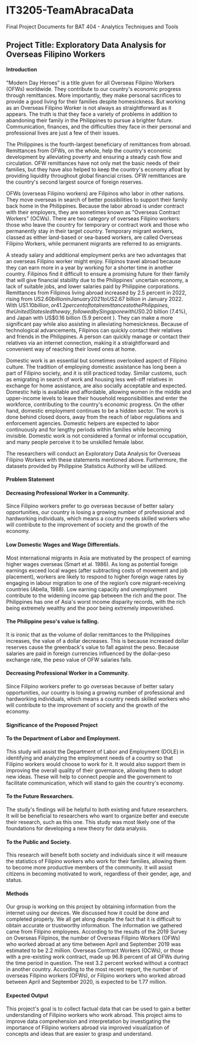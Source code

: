 # IT3205-TeamAbracaData
Final Project Documents for BAT 404 - Analytics Techniques and Tools 

## Project Title: Exploratory Data Analysis for Overseas Filipino Workers

#### Introduction

"Modern Day Heroes" is a title given for all Overseas Filipino Workers (OFWs) worldwide. They contribute to our country's economic progress through remittances. More importantly, they make personal sacrifices to provide a good living for their families despite homesickness. But working as an Overseas Filipino Worker is not always as straightforward as it appears. The truth is that they face a variety of problems in addition to abandoning their family in the Philippines to pursue a brighter future. Communication, finances, and the difficulties they face in their personal and professional lives are just a few of their issues.

The Philippines is the fourth-largest beneficiary of remittances from abroad. Remittances from OFWs, on the whole, help the country's economic development by alleviating poverty and ensuring a steady cash flow and circulation. OFW remittances have not only met the basic needs of their families, but they have also helped to keep the country's economy afloat by providing liquidity throughout global financial crises. OFW remittances are the country's second largest source of foreign reserves.

OFWs (overseas Filipino workers) are Filipinos who labor in other nations. They move overseas in search of better possibilities to support their family back home in the Philippines. Because the labor abroad is under contract with their employers, they are sometimes known as "Overseas Contract Workers" (OCWs). There are two category of overseas Filipino workers: those who leave the country for temporary or contract work and those who permanently stay in their target country. Temporary migrant workers, classed as either land-based or sea-based workers, are called Overseas Filipino Workers, while permanent migrants are referred to as emigrants.

A steady salary and additional employment perks are two advantages that an overseas Filipino worker might enjoy. Filipinos travel abroad because they can earn more in a year by working for a shorter time in another country. Filipinos find it difficult to ensure a promising future for their family that will give financial stability due to the Philippines' uncertain economy, a lack of suitable jobs, and lower salaries paid by Philippine corporations. Remittances from Filipinos living abroad increased by 2.5 percent in 2022, rising from US$2.60 billion in January 2021 to US$2.67 billion in January 2022. With US$1.10 billion, or 41.2 percent of total remittances to the Philippines, the United States led the way, followed by Singapore with US$0.20 billion (7.4%), and Japan with US$0.16 billion (5.9 percent ). They can make a more significant pay while also assisting in alleviating homesickness. Because of technological advancements, Filipinos can quickly contact their relatives and friends in the Philippines. A person can quickly manage or contact their relatives via an internet connection, making it a straightforward and convenient way of reaching their loved ones at home.

Domestic work is an essential but sometimes overlooked aspect of Filipino culture. The tradition of employing domestic assistance has long been a part of Filipino society, and it is still practiced today. Similar customs, such as emigrating in search of work and housing less well-off relatives in exchange for home assistance, are also socially acceptable and expected. Domestic help is available and affordable, allowing women in the middle and upper-income levels to leave their household responsibilities and enter the workforce, contributing to the country's economic progress. On the other hand, domestic employment continues to be a hidden sector. The work is done behind closed doors, away from the reach of labor regulations and enforcement agencies. Domestic helpers are expected to labor continuously and for lengthy periods within families while becoming invisible. Domestic work is not considered a formal or informal occupation, and many people perceive it to be unskilled female labor.

The researchers will conduct an Exploratory Data Analysis for Overseas Filipino Workers with these statements mentioned above. Furthermore, the datasets provided by Philippine Statistics Authority will be utilized.

#### Problem Statement

#### Decreasing Professional Worker in a Community.
Since Filipino workers prefer to go overseas because of better salary opportunities, our country is losing a growing number of professional and hardworking individuals, which means a country needs skilled workers who will contribute to the improvement of society and the growth of the economy.


#### Low Domestic Wages and Wage Differentials. 
Most international migrants in Asia are motivated by the prospect of earning higher wages overseas (Smart et al. 1986). As long as potential foreign earnings exceed local wages (after subtracting costs of movement and job placement), workers are likely to respond to higher foreign wage rates by engaging in labour migration to one of the region’s core migrant-receiving countries (Abella, 1988). Low earning capacity and unemployment contribute to the widening income gap between the rich and the poor. The Philippines has one of Asia's worst income disparity records, with the rich being extremely wealthy and the poor being extremely impoverished.


#### The Philippine peso's value is falling. 
It is ironic that as the volume of dollar remittances to the Philippines increases, the value of a dollar decreases. This is because increased dollar reserves cause the greenback's value to fall against the peso. Because salaries are paid in foreign currencies influenced by the dollar-peso exchange rate, the peso value of OFW salaries falls.
#### Decreasing Professional Worker in a Community.  
Since Filipino workers prefer to go overseas because of better salary opportunities, our country is losing a growing number of professional and hardworking individuals, which means a country needs skilled workers who will contribute to the improvement of society and the growth of the economy.


#### Significance of the Proposed Project

#### To the Department of Labor and Employment. 
This study will assist the Department of Labor and Employment (DOLE) in identifying and analyzing the employment needs of a country so that Filipino workers would choose to work for it. It would also support them in improving the overall quality of their governance, allowing them to adopt new ideas. These will help to connect people and the government to facilitate communication, which will stand to gain the country's economy.

#### To the Future Researchers. 
The study's findings will be helpful to both existing and future researchers. It will be beneficial to researchers who want to organize better and execute their research, such as this one. This study was most likely one of the foundations for developing a new theory for data analysis.

#### To the Public and Society. 
This research will benefit both society and individuals since it will measure the statistics of Filipino workers who work for their families, allowing them to become more productive members of the community. It will assist citizens in becoming motivated to work, regardless of their gender, age, and status.


#### Methods
Our group is working on this project by obtaining information from the internet using our devices. We discussed how it could be done and completed properly. We all get along despite the fact that it is difficult to obtain accurate or trustworthy information. The information we gathered came from Filipino employees. According to the results of the 2019 Survey on Overseas Filipinos, the number of Overseas Filipino Workers (OFWs) who worked abroad at any time between April and September 2019 was estimated to be 2.2 million. Overseas Contract Workers (OCWs), or those with a pre-existing work contract, made up 96.8 percent of all OFWs during the time period in question. The rest 3.2 percent worked without a contract in another country. According to the most recent report, the number of overseas Filipino workers (OFWs), or Filipino workers who worked abroad between April and September 2020, is expected to be 1.77 million.


#### Expected Output
This project's goal is to collect factual data that can be used to gain a better understanding of Filipino workers who work abroad. This project aims to improve data comprehension and interpretation by investigating the importance of Filipino workers abroad via improved visualization of concepts and ideas that are easier to grasp and understand.

